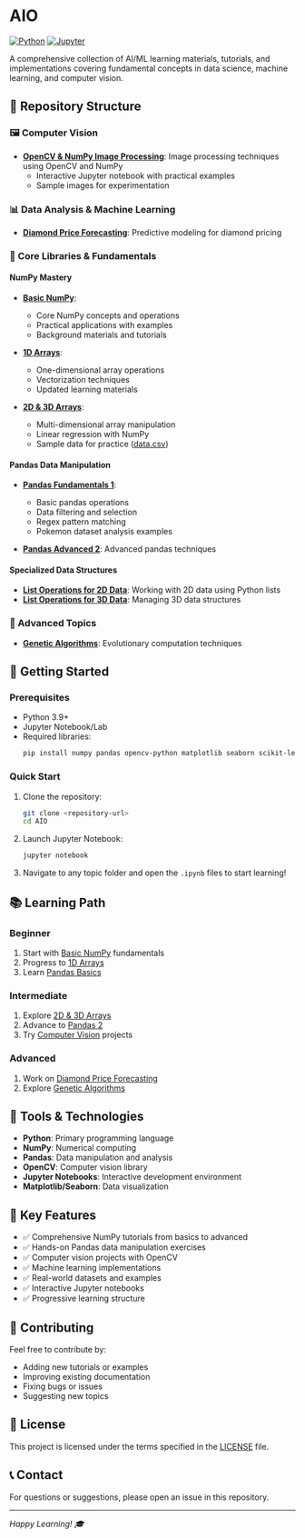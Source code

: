 # AIO
[![Python](https://img.shields.io/badge/Python-3.9+-blue.svg)](https://www.python.org/downloads/)
[![Jupyter](https://img.shields.io/badge/Jupyter-Notebook-orange.svg)](https://jupyter.org/)

A comprehensive collection of AI/ML learning materials, tutorials, and implementations covering fundamental concepts in data science, machine learning, and computer vision.

## 📁 Repository Structure

### 🖼️ Computer Vision
- **[OpenCV & NumPy Image Processing](Computer%20Vision/opencv_numpy_image_processing/)**: Image processing techniques using OpenCV and NumPy
  - Interactive Jupyter notebook with practical examples
  - Sample images for experimentation

### 📊 Data Analysis & Machine Learning
- **[Diamond Price Forecasting](Review/Diamond%20price%20forecasting/)**: Predictive modeling for diamond pricing

### 🔬 Core Libraries & Fundamentals

#### NumPy Mastery
- **[Basic NumPy](Review/Basic%20Numpy/)**: 
  - Core NumPy concepts and operations
  - Practical applications with examples
  - Background materials and tutorials

- **[1D Arrays](Review/Array%201D%20using%20Numpy/)**: 
  - One-dimensional array operations
  - Vectorization techniques
  - Updated learning materials

- **[2D & 3D Arrays](Review/Array%202D%20and%203D%20using%20Numpy/)**:
  - Multi-dimensional array manipulation
  - Linear regression with NumPy
  - Sample data for practice ([data.csv](Review/Array%202D%20and%203D%20using%20Numpy/data.csv))

#### Pandas Data Manipulation
- **[Pandas Fundamentals 1](Review/Pandas%201/)**: 
  - Basic pandas operations
  - Data filtering and selection
  - Regex pattern matching
  - Pokemon dataset analysis examples

- **[Pandas Advanced 2](Review/Pandas%202/)**: Advanced pandas techniques

#### Specialized Data Structures
- **[List Operations for 2D Data](Review/List%20for%202D%20data/)**: Working with 2D data using Python lists
- **[List Operations for 3D Data](Review/List%20for%203D%20data/)**: Managing 3D data structures

### 🧬 Advanced Topics
- **[Genetic Algorithms](Review/Genetic%20Algorithms/)**: Evolutionary computation techniques

## 🚀 Getting Started

### Prerequisites
- Python 3.9+
- Jupyter Notebook/Lab
- Required libraries:
  ```bash
  pip install numpy pandas opencv-python matplotlib seaborn scikit-learn
  ```

### Quick Start
1. Clone the repository:
   ```bash
   git clone <repository-url>
   cd AIO
   ```

2. Launch Jupyter Notebook:
   ```bash
   jupyter notebook
   ```

3. Navigate to any topic folder and open the `.ipynb` files to start learning!

## 📚 Learning Path

### Beginner
1. Start with [Basic NumPy](Review/Basic%20Numpy/) fundamentals
2. Progress to [1D Arrays](Review/Array%201D%20using%20Numpy/)
3. Learn [Pandas Basics](Review/Pandas%201/)

### Intermediate
1. Explore [2D & 3D Arrays](Review/Array%202D%20and%203D%20using%20Numpy/)
2. Advance to [Pandas 2](Review/Pandas%202/)
3. Try [Computer Vision](Computer%20Vision/) projects

### Advanced
1. Work on [Diamond Price Forecasting](Review/Diamond%20price%20forecasting/)
2. Explore [Genetic Algorithms](Review/Genetic%20Algorithms/)

## 🔧 Tools & Technologies
- **Python**: Primary programming language
- **NumPy**: Numerical computing
- **Pandas**: Data manipulation and analysis
- **OpenCV**: Computer vision library
- **Jupyter Notebooks**: Interactive development environment
- **Matplotlib/Seaborn**: Data visualization

## 📖 Key Features
- ✅ Comprehensive NumPy tutorials from basics to advanced
- ✅ Hands-on Pandas data manipulation exercises
- ✅ Computer vision projects with OpenCV
- ✅ Machine learning implementations
- ✅ Real-world datasets and examples
- ✅ Interactive Jupyter notebooks
- ✅ Progressive learning structure

## 🤝 Contributing
Feel free to contribute by:
- Adding new tutorials or examples
- Improving existing documentation
- Fixing bugs or issues
- Suggesting new topics

## 📄 License
This project is licensed under the terms specified in the [LICENSE](LICENSE) file.

## 📞 Contact
For questions or suggestions, please open an issue in this repository.

---
*Happy Learning! 🎓*
